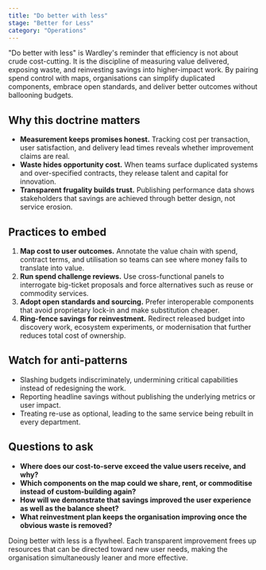 ```yaml
---
title: "Do better with less"
stage: "Better for Less"
category: "Operations"
---
```


"Do better with less" is Wardley's reminder that efficiency is not about crude cost-cutting. It is the discipline of measuring value delivered, exposing waste, and reinvesting savings into higher-impact work. By pairing spend control with maps, organisations can simplify duplicated components, embrace open standards, and deliver better outcomes without ballooning budgets.

## Why this doctrine matters

- **Measurement keeps promises honest.** Tracking cost per transaction, user satisfaction, and delivery lead times reveals whether improvement claims are real.
- **Waste hides opportunity cost.** When teams surface duplicated systems and over-specified contracts, they release talent and capital for innovation.
- **Transparent frugality builds trust.** Publishing performance data shows stakeholders that savings are achieved through better design, not service erosion.

## Practices to embed

1. **Map cost to user outcomes.** Annotate the value chain with spend, contract terms, and utilisation so teams can see where money fails to translate into value.
2. **Run spend challenge reviews.** Use cross-functional panels to interrogate big-ticket proposals and force alternatives such as reuse or commodity services.
3. **Adopt open standards and sourcing.** Prefer interoperable components that avoid proprietary lock-in and make substitution cheaper.
4. **Ring-fence savings for reinvestment.** Redirect released budget into discovery work, ecosystem experiments, or modernisation that further reduces total cost of ownership.

## Watch for anti-patterns

- Slashing budgets indiscriminately, undermining critical capabilities instead of redesigning the work.
- Reporting headline savings without publishing the underlying metrics or user impact.
- Treating re-use as optional, leading to the same service being rebuilt in every department.

## Questions to ask

- **Where does our cost-to-serve exceed the value users receive, and why?**
- **Which components on the map could we share, rent, or commoditise instead of custom-building again?**
- **How will we demonstrate that savings improved the user experience as well as the balance sheet?**
- **What reinvestment plan keeps the organisation improving once the obvious waste is removed?**

Doing better with less is a flywheel. Each transparent improvement frees up resources that can be directed toward new user needs, making the organisation simultaneously leaner and more effective.
